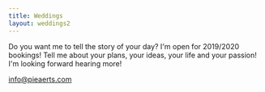 ```yaml
---
title: Weddings
layout: weddings2
---
```


Do you want me to tell the story of your day? I'm open for 2019/2020 bookings\! Tell me about your plans, your ideas, your life and your passion\! I'm looking forward hearing more\!

info@pieaerts.com&nbsp;